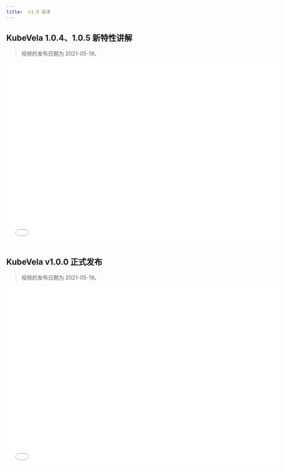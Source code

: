```yaml
---
title:  v1.0 版本
---
```


## KubeVela 1.0.4、1.0.5 新特性讲解

> 视频的发布日期为 2021-05-19。

<iframe height="480" width="720" src="//player.bilibili.com/player.html?aid=630663538&bvid=BV1Zb4y1f7Ty&cid=340824541&page=1&high_quality=1" scrolling="no" border="0" frameborder="no" framespacing="0" allowfullscreen="true"> </iframe>

## KubeVela v1.0.0 正式发布

> 视频的发布日期为 2021-05-19。

<iframe height="480" width="720" src="//player.bilibili.com/player.html?aid=844898621&bvid=BV1954y1t7tF&cid=318139933&page=1&high_quality=1" scrolling="no" border="0" frameborder="no" framespacing="0" allowfullscreen="true"> </iframe>